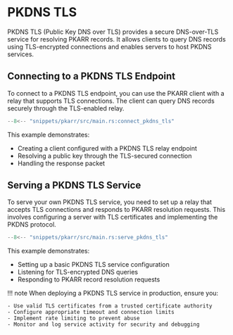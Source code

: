 # PKDNS TLS

PKDNS TLS (Public Key DNS over TLS) provides a secure DNS-over-TLS service for resolving PKARR records. It allows clients to query DNS records using TLS-encrypted connections and enables servers to host PKDNS services.

## Connecting to a PKDNS TLS Endpoint

To connect to a PKDNS TLS endpoint, you can use the PKARR client with a relay that supports TLS connections. The client can query DNS records securely through the TLS-enabled relay.

```rust
--8<-- "snippets/pkarr/src/main.rs:connect_pkdns_tls"
```

This example demonstrates:
- Creating a client configured with a PKDNS TLS relay endpoint
- Resolving a public key through the TLS-secured connection
- Handling the response packet

## Serving a PKDNS TLS Service

To serve your own PKDNS TLS service, you need to set up a relay that accepts TLS connections and responds to PKARR resolution requests. This involves configuring a server with TLS certificates and implementing the PKDNS protocol.

```rust
--8<-- "snippets/pkarr/src/main.rs:serve_pkdns_tls"
```

This example demonstrates:
- Setting up a basic PKDNS TLS service configuration
- Listening for TLS-encrypted DNS queries
- Responding to PKARR record resolution requests

!!! note
    When deploying a PKDNS TLS service in production, ensure you:
    
    - Use valid TLS certificates from a trusted certificate authority
    - Configure appropriate timeout and connection limits
    - Implement rate limiting to prevent abuse
    - Monitor and log service activity for security and debugging
